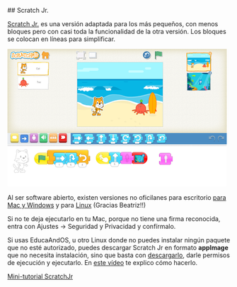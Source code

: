 ## Scratch Jr.

[Scratch Jr.](https://www.scratchjr.org) es una versión adaptada para los más pequeños, con menos bloques pero con casi toda la funcionalidad de la otra versión. Los bloques se colocan en líneas para simplificar.

![Scratch Jr](./images/scratchJr.webp)

Al ser software abierto, existen versiones no oficilanes para escritorio [para Mac y Windows](https://jfo8000.github.io/ScratchJr-Desktop/) y para [Linux](https://github.com/JustSch/ScratchJr-Desktop/releases/tag/v1.3.5) (Gracias Beatriz!!)

Si no te deja ejecutarlo en tu Mac, porque no tiene una firma reconocida, entra con Ajustes -> Seguridad y Privacidad y confírmalo.

Si usas EducaAndOS, u otro Linux donde no puedes instalar ningún paquete que no esté autorizado, puedes descargar Scratch Jr en formato **appImage** que no necesita instalación, sino que basta con [descargarlo](https://github.com/JustSch/ScratchJr-Desktop/releases/tag/v1.3.5), darle permisos de ejecución y ejecutarlo. En [este vídeo](https://youtu.be/4cNnndn6uNM) te explico cómo hacerlo.


[Mini-tutorial ScratchJr](https://youtu.be/AA2-o5FBH-A?t=274)

